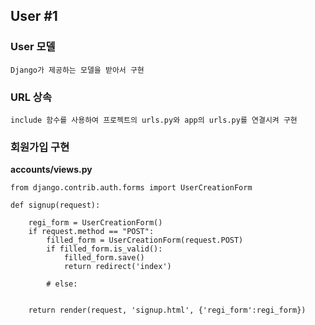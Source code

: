 ## User #1

### User 모델

    Django가 제공하는 모델을 받아서 구현

### URL 상속

    include 함수를 사용하여 프로젝트의 urls.py와 app의 urls.py를 연결시켜 구현

### 회원가입 구현

**accounts/views.py**

```
from django.contrib.auth.forms import UserCreationForm

def signup(request):

    regi_form = UserCreationForm()
    if request.method == "POST":
        filled_form = UserCreationForm(request.POST)
        if filled_form.is_valid():
            filled_form.save()
            return redirect('index')
            
        # else:
        

    return render(request, 'signup.html', {'regi_form':regi_form})
```